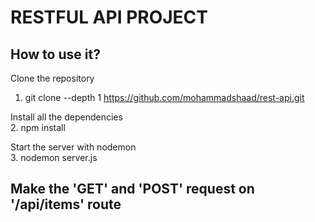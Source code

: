 # RESTFUL API PROJECT

## How to use it?


Clone the repository  
1. git clone --depth 1 https://github.com/mohammadshaad/rest-api.git  

Install all the dependencies  
2. npm install

Start the server with nodemon  
3. nodemon server.js

## Make the 'GET' and 'POST' request on '/api/items' route
